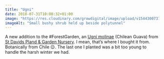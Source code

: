```yaml
---
title: "Ugni"
date: 2018-07-31T10:08:32+01:00
image: "https://res.cloudinary.com/growdigital/image/upload/v1544300737/ugni-molinae-43631455811.jpg"
imageAlt: "Small bushy shrub held up beside polytunnel"
---
```


A new addition to the #ForestGarden, an [Ugni molinae](https://pfaf.org/user/plant.aspx?latinname=Ugni+molinae) (Chilean Guava) from [St Davids Pland & Garden Nursery](http://www.stdavidsgardennursery.co.uk/). I mean, that’s where I bought it from. Botanically from Chile 😉. The last one I planted was a bit too young to handle the harsh winter we had.
